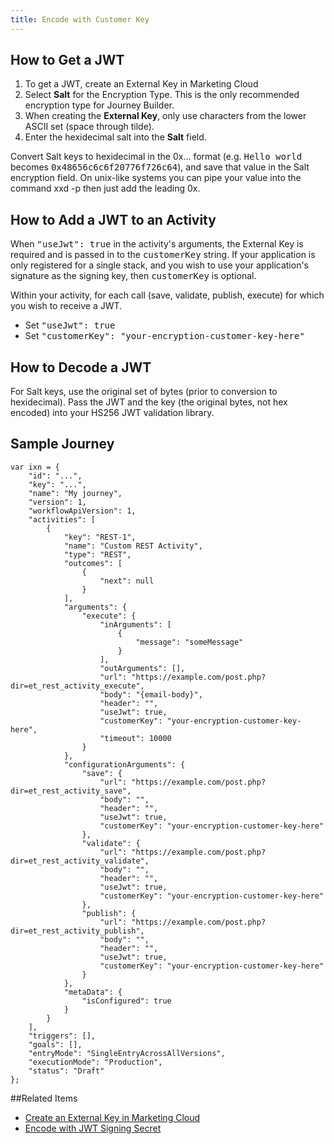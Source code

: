 ```yaml
---
title: Encode with Customer Key
---
```

## How to Get a JWT

1. To get a JWT, create an External Key in Marketing Cloud
2. Select **Salt** for the Encryption Type. This is the only recommended encryption type for Journey Builder.
3. When creating the **External Key**, only use characters from the lower ASCII set (space through tilde).
4. Enter the hexidecimal salt into the **Salt** field.

Convert Salt keys to hexidecimal in the 0x... format (e.g. <samp class="codeph nolang">Hello world</samp> becomes <samp class="codeph nolang">0x48656c6c6f20776f726c64</samp>), and save that value in the Salt encryption field. On unix-like systems you can pipe your value into the command xxd -p then just add the leading 0x.

## How to Add a JWT to an Activity

When <samp class="codeph nolang">"useJwt": true</samp> in the activity's arguments, the External Key is required and is passed in to the <samp class="codeph nolang">customerKey</samp> string. If your application is only registered for a single stack, and you wish to use your application's signature as the signing key, then <samp class="codeph nolang">customerKey</samp> is optional.

Within your activity, for each call (save, validate, publish, execute) for which you wish to receive a JWT.
* Set <samp class="codeph nolang">"useJwt": true</samp>
* Set <samp class="codeph nolang">"customerKey": "your-encryption-customer-key-here"</samp>

## How to Decode a JWT

For Salt keys, use the original set of bytes (prior to conversion to hexidecimal). Pass the JWT and the key (the original bytes, not hex encoded) into your HS256 JWT validation library.

## Sample Journey

```
var ixn = {
    "id": "...",
    "key": "...",
    "name": "My journey",
    "version": 1,
    "workflowApiVersion": 1,
    "activities": [
        {
            "key": "REST-1",
            "name": "Custom REST Activity",
            "type": "REST",
            "outcomes": [
                {
                    "next": null
                }
            ],
            "arguments": {
                "execute": {
                    "inArguments": [
                        {
                            "message": "someMessage"
                        }
                    ],
                    "outArguments": [],
                    "url": "https://example.com/post.php?dir=et_rest_activity_execute",
                    "body": "{email-body}",
                    "header": "",
                    "useJwt": true,
                    "customerKey": "your-encryption-customer-key-here",
                    "timeout": 10000
                }
            },
            "configurationArguments": {
                "save": {
                    "url": "https://example.com/post.php?dir=et_rest_activity_save",
                    "body": "",
                    "header": "",
                    "useJwt": true,
                    "customerKey": "your-encryption-customer-key-here"
                },
                "validate": {
                    "url": "https://example.com/post.php?dir=et_rest_activity_validate",
                    "body": "",
                    "header": "",
                    "useJwt": true,
                    "customerKey": "your-encryption-customer-key-here"
                },
                "publish": {
                    "url": "https://example.com/post.php?dir=et_rest_activity_publish",
                    "body": "",
                    "header": "",
                    "useJwt": true,
                    "customerKey": "your-encryption-customer-key-here"
                }
            },
            "metaData": {
                "isConfigured": true
            }
        }
    ],
    "triggers": [],
    "goals": [],
    "entryMode": "SingleEntryAcrossAllVersions",
    "executionMode": "Production",
    "status": "Draft"
};
```
##Related Items
* [Create an External Key in Marketing Cloud](http://help.marketingcloud.com/en/documentation/exacttarget/admin/encryption_key_management/)
* [Encode with JWT Signing Secret](encode-custom-activities-using-jwt-app-signature.htm)
